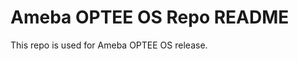 Ameba OPTEE OS Repo README
==============================

This repo is used for Ameba OPTEE OS release.

